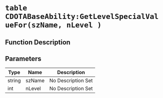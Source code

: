 # `table CDOTABaseAbility:GetLevelSpecialValueFor(szName, nLevel )`
## Function Description

## Parameters
Type|Name|Description
--|--|--
string|szName|No Description Set
int|nLevel|No Description Set
